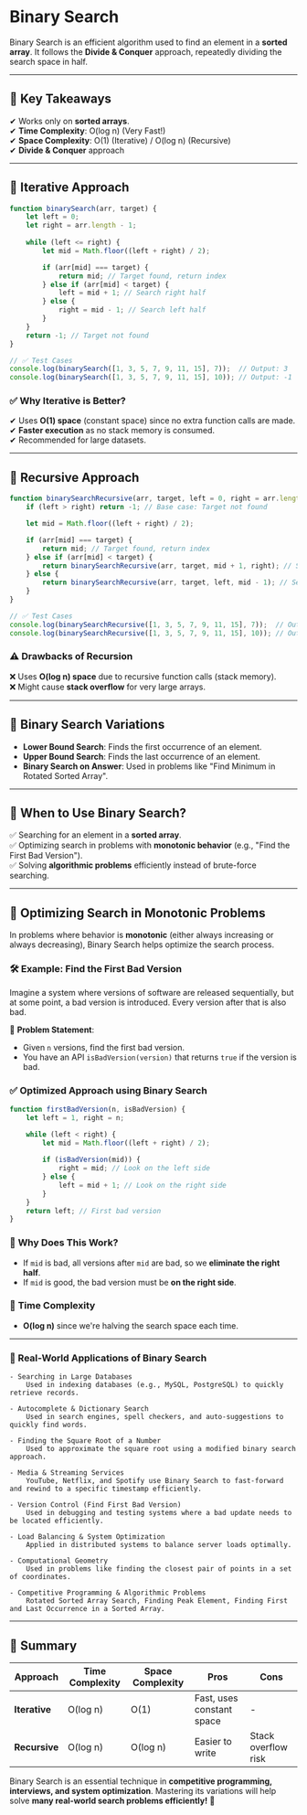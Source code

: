 # Binary Search

Binary Search is an efficient algorithm used to find an element in a **sorted array**. It follows the **Divide & Conquer** approach, repeatedly dividing the search space in half.

---

## 🔹 Key Takeaways
✔ Works only on **sorted arrays**.  
✔ **Time Complexity**: O(log n) (Very Fast!)  
✔ **Space Complexity**: O(1) (Iterative) / O(log n) (Recursive)  
✔ **Divide & Conquer** approach  

---

## 🔹 Iterative Approach

```js
function binarySearch(arr, target) {
    let left = 0;
    let right = arr.length - 1;
    
    while (left <= right) {
        let mid = Math.floor((left + right) / 2);

        if (arr[mid] === target) {
            return mid; // Target found, return index
        } else if (arr[mid] < target) {
            left = mid + 1; // Search right half
        } else {
            right = mid - 1; // Search left half
        }                
    }
    return -1; // Target not found
}

// ✅ Test Cases
console.log(binarySearch([1, 3, 5, 7, 9, 11, 15], 7));  // Output: 3
console.log(binarySearch([1, 3, 5, 7, 9, 11, 15], 10)); // Output: -1
```

### ✅ Why Iterative is Better?
✔ Uses **O(1) space** (constant space) since no extra function calls are made.  
✔ **Faster execution** as no stack memory is consumed.  
✔ Recommended for large datasets.  

---

## 🔹 Recursive Approach

```js
function binarySearchRecursive(arr, target, left = 0, right = arr.length - 1) {
    if (left > right) return -1; // Base case: Target not found

    let mid = Math.floor((left + right) / 2);

    if (arr[mid] === target) {
        return mid; // Target found, return index
    } else if (arr[mid] < target) {
        return binarySearchRecursive(arr, target, mid + 1, right); // Search right half
    } else {
        return binarySearchRecursive(arr, target, left, mid - 1); // Search left half
    }
}

// ✅ Test Cases
console.log(binarySearchRecursive([1, 3, 5, 7, 9, 11, 15], 7));  // Output: 3
console.log(binarySearchRecursive([1, 3, 5, 7, 9, 11, 15], 10)); // Output: -1
```

### ⚠️ Drawbacks of Recursion
❌ Uses **O(log n) space** due to recursive function calls (stack memory).  
❌ Might cause **stack overflow** for very large arrays.  

---

## 🔹 Binary Search Variations
- **Lower Bound Search**: Finds the first occurrence of an element.
- **Upper Bound Search**: Finds the last occurrence of an element.
- **Binary Search on Answer**: Used in problems like "Find Minimum in Rotated Sorted Array".

---

## 🔹 When to Use Binary Search?
✅ Searching for an element in a **sorted array**.  
✅ Optimizing search in problems with **monotonic behavior** (e.g., "Find the First Bad Version").  
✅ Solving **algorithmic problems** efficiently instead of brute-force searching.  

---

## 🔹 Optimizing Search in Monotonic Problems
In problems where behavior is **monotonic** (either always increasing or always decreasing), Binary Search helps optimize the search process.

### 🛠 **Example: Find the First Bad Version**
Imagine a system where versions of software are released sequentially, but at some point, a bad version is introduced. Every version after that is also bad.

📌 **Problem Statement**:
- Given `n` versions, find the first bad version.
- You have an API `isBadVersion(version)` that returns `true` if the version is bad.

### ✅ **Optimized Approach using Binary Search**
```js
function firstBadVersion(n, isBadVersion) {
    let left = 1, right = n;

    while (left < right) {
        let mid = Math.floor((left + right) / 2);
        
        if (isBadVersion(mid)) {
            right = mid; // Look on the left side
        } else {
            left = mid + 1; // Look on the right side
        }
    }
    return left; // First bad version
}
```

### 🔹 **Why Does This Work?**
- If `mid` is bad, all versions after `mid` are bad, so we **eliminate the right half**.
- If `mid` is good, the bad version must be **on the right side**.

### 🚀 **Time Complexity**
- **O(log n)** since we're halving the search space each time.
---
### 🔹 Real-World Applications of Binary Search

    - Searching in Large Databases
        Used in indexing databases (e.g., MySQL, PostgreSQL) to quickly retrieve records.

    - Autocomplete & Dictionary Search
        Used in search engines, spell checkers, and auto-suggestions to quickly find words.

    - Finding the Square Root of a Number
        Used to approximate the square root using a modified binary search approach.

    - Media & Streaming Services
        YouTube, Netflix, and Spotify use Binary Search to fast-forward and rewind to a specific timestamp efficiently.

    - Version Control (Find First Bad Version)
        Used in debugging and testing systems where a bad update needs to be located efficiently.

    - Load Balancing & System Optimization
        Applied in distributed systems to balance server loads optimally.

    - Computational Geometry
        Used in problems like finding the closest pair of points in a set of coordinates.

    - Competitive Programming & Algorithmic Problems
        Rotated Sorted Array Search, Finding Peak Element, Finding First and Last Occurrence in a Sorted Array.

---

## 🔹 Summary
| Approach  | Time Complexity | Space Complexity | Pros | Cons |
|-----------|---------------|----------------|------|------|
| **Iterative**  | O(log n)  | O(1) | Fast, uses constant space | - |
| **Recursive**  | O(log n)  | O(log n) | Easier to write | Stack overflow risk |

Binary Search is an essential technique in **competitive programming, interviews, and system optimization**. Mastering its variations will help solve **many real-world search problems efficiently!** 🚀



